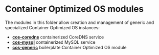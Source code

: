 # Container Optimized OS modules

The modules in this folder allow creation and management of generic and specialized Container Optimized OS instances:

- **[cos-coredns](./cos-coredns/)** containerized CoreDNS service
- **[cos-mysql](./cos-mysql/)** containerized MySQL service
- **[cos-generic](./cos-generic/)** boilerplate Container Optimized OS module